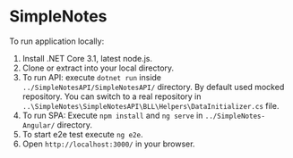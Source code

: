# SimpleNotes 

To run application locally: 

1. Install .NET Core 3.1, latest node.js.
2. Clone or extract into your local directory.
3. To run API: execute `dotnet run` inside `../SimpleNotesAPI/SimpleNotesAPI/` directory.
  By default used mocked repository. You can switch to a real repository in `..\SimpleNotes\SimpleNotesAPI\BLL\Helpers\DataInitializer.cs` file.
4. To run SPA: Execute `npm install` and `ng serve` in `../SimpleNotes-Angular/` directory.
5. To start e2e test execute `ng e2e`.
6. Open `http://localhost:3000/` in your browser.
